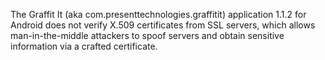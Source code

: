 The Graffit It (aka com.presenttechnologies.graffitit) application 1.1.2 for Android does not verify X.509 certificates from SSL servers, which allows man-in-the-middle attackers to spoof servers and obtain sensitive information via a crafted certificate.